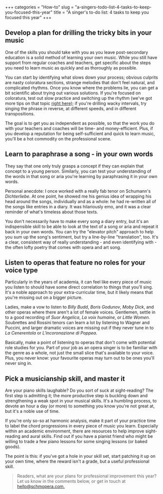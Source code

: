 +++
categories = "How-to"
slug = "a-singers-todo-list-4-tasks-to-keep-you-focused-this-year"
title = "A singer&#039;s to-do list: 4 tasks to keep you focused this year"
+++

## Develop a plan for drilling the tricky bits in your music

One of the skills you should take with you as you leave post-secondary education is a solid method of learning your own music. While you still have support from regular coaches and teachers, get specific about the steps you need to learn music as quickly and as thoroughly as possible. 

You can start by identifying what slows down your process; obvious culprits are nasty coloratura sections, strange melodies that don't feel natural, and complicated rhythms. Once you know where the problems lie, you can get a bit scientific about trying out various solutions. If you're focused on coloratura, test out slow practice and switching up the rhythm (we've got more tips on that topic [right here](/4-tips-for-when-there-are-too-many-notes/)); if you're drilling wacky intervals, try singing the phrase in reverse, at different speeds, and in different transpositions.

The goal is to get you as independent as possible, so that the work you do with your teachers and coaches will be time- and money-efficient. Plus, if you develop a reputation for being self-sufficient and quick to learn music, you'll be a hot commodity on the professional scene.

## Learn to paraphrase a song - in your own words

They say that one only truly grasps a concept if they can explain that concept to a young person. Similarly, you can test your understanding of the words in that song or aria you're learning by paraphrasing it in your own words.

Personal anecdote: I once worked with a really fab tenor on Schumann's *Dichterliebe*. At one point, he showed me his genius idea of wrapping his head around the songs, individually and as a whole: he had re-written all of the songs like entries in a diary. It was hilariously emo, and it was a clear reminder of what's timeless about those texts.

You don't necessarily have to make every song a diary entry, but it's an indispensible skill to be able to look at the text of a song or aria and repeat it back in your own words. You can try the "elevator pitch" approach to help you sum up the song's sentiment, but try a line-by-line "translation", too. It's a clear, consistent way of really understanding - and even identifying with - the often lofty poetry that comes with opera and art song.

## Listen to operas that feature no roles for your voice type

Particularly in the years of academia, it can feel like every piece of music you listen to should have some direct correlation to things that you'll sing. It's a noble approach to your extra-curricular time, but it likely means that you're missing out on a bigger picture.

Ladies, make a vow to listen to *Billy Budd*, *Boris Godunov*, *Moby Dick*, and other operas where there aren't a lot of female voices. Gentlemen, settle in to a good recording of *Suor Angelica*, *La voix humaine*, or *Little Women*. Soubrettes and Rossini tenors can learn a lot by listening to Wagner and Puccini, and larger dramatic voices are missing out if they never tune in to *La Cenerentola* or *L'incoronazione di Poppea*.

Basically, make a point of listening to operas that don't come with potential role studies for you. Part of your job as an opera singer is to be familiar with the genre as a whole, not just the small slice that's available to your voice. Plus, you never know: your favourite operas may turn out to be ones you'll never sing in. 

## Pick a musicianship skill, and master it

Are your piano skills laughable? Do you sort of suck at sight-reading? The first step is admitting it; the more productive step is buckling down and strengthening a weak spot in your musical skills. It's a humbling process, to devote an hour a day (or more) to something you know you're not great at, but it's a noble use of time. 

If you're only so-so at harmonic analysis, make it part of your practice time to label the chord progressions in every piece of music you learn. Especially within an academic environment, there are resources to help improve sight-reading and aural skills. Find out if you have a pianist friend who might be willing to trade a few piano lessons for some singing lessons (or baked goods).

The point is this: if you've got a hole in your skill set, start patching it up on your own time, where the reward isn't a grade, but a useful professional skill. 

>Readers, what are your plans for professional improvement this year? Let us know in the comments below, or get in touch at [hello@schmopera.com.](mailto:hello@schmopera.com)
